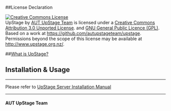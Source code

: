 ##License Declaration

<a rel="license" href="http://creativecommons.org/licenses/by/3.0/"><img alt="Creative Commons License" style="border-width:0" src="https://i.creativecommons.org/l/by/3.0/88x31.png" /></a><br /><span xmlns:dct="http://purl.org/dc/terms/" property="dct:title">UpStage</span> by <a xmlns:cc="http://creativecommons.org/ns#" href="http://upstage.org.nz/" property="cc:attributionName" rel="cc:attributionURL">AUT UpStage Team</a> is licensed under a <a rel="license" href="http://creativecommons.org/licenses/by/3.0/">Creative Commons Attribution 3.0 Unported License</a>. and <a rel="license" href="http://www.gnu.org/copyleft/gpl.html">GNU General Public Licence (GPL)</a>. <br />Based on a work at <a xmlns:dct="http://purl.org/dc/terms/" href="https://github.com/autupstageteam/upstage" rel="dct:source">https://github.com/autupstageteam/upstage</a>.<br />Permissions beyond the scope of this license may be available at <a xmlns:cc="http://creativecommons.org/ns#" href="http://www.upstage.org.nz/" rel="cc:morePermissions">http://www.upstage.org.nz/</a>.

##[What is UpStage?](http://en.wikipedia.org/wiki/UpStage)


## Installation & Usage
________
Please refer to [UpStage Server Installation Manual](https://github.com/AUTUpStageTeam/UpStage/wiki/Server-Manual#installation)
________
#### AUT UpStage Team
